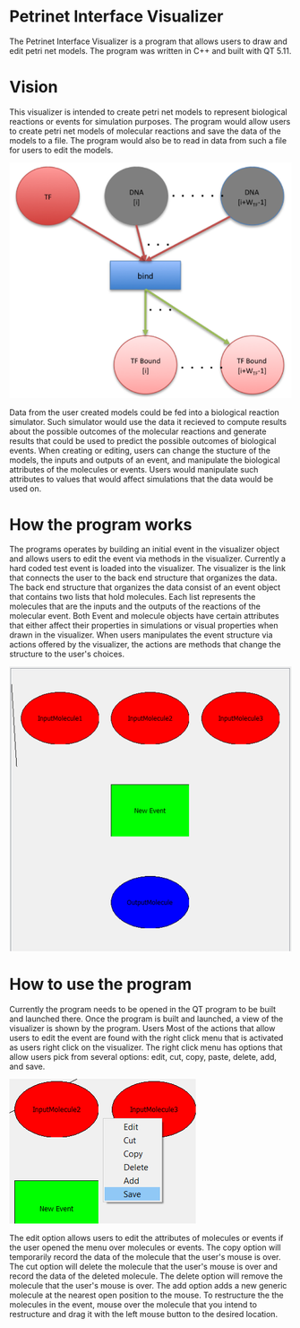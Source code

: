 # Petrinet Interface Visualizer
The Petrinet Interface Visualizer is a program that allows users to draw and edit petri net models. The program was 
written in C++ and built with QT 5.11.

# Vision
This visualizer is intended to create petri net models to represent biological reactions or events for simulation purposes. The program
would allow users to create petri net models of molecular reactions and save the data of the models to a file. The program 
would also be to read in data from such a file for users to edit the models.

![example of a petri model](https://raw.githubusercontent.com/williewlchew/petrinet-interface-visualizer/master/images/petriExample.png)

Data from the user created models could be fed into a biological reaction simulator. Such simulator would use the data it 
recieved to compute results about the possible outcomes of the molecular reactions and generate results that could be used to predict the 
possible outcomes of biological events. When creating or editing, users can change the stucture of the models, the inputs and outputs of an event, and manipulate the biological attributes of the molecules or events. Users would manipulate such attributes to values that would affect simulations that the data would be used on. 

# How the program works
The programs operates by building an initial event in the visualizer object and allows users to edit the event via methods in the visualizer. Currently a hard coded test event is loaded into the visualizer. The visualizer is the link that connects the user to the back end structure that organizes the data. The back end structure that organizes the data consist of an event object that contains two lists that hold molecules. Each list represents the molecules that are the inputs and the outputs of the reactions of the molecular event. Both Event and molecule objects have certain attributes that either affect their properties in simulations or visual properties when drawn in the visualizer. When users manipulates the event structure via actions offered by the visualizer, the actions are methods that change the structure to the user's choices.

![test event in the visualizer](https://raw.githubusercontent.com/williewlchew/petrinet-interface-visualizer/master/images/visualizerExample.PNG)

# How to use the program
Currently the program needs to be opened in the QT program to be built and launched there. Once the program is built and launched, a view of the visualizer is shown by the program. Users  Most of the actions that allow users to edit the event are found with the right click menu that is activated as users right click on the visualizer. The right click menu has options that allow users pick from several options: edit, cut, copy, paste, delete, add, and save. 

![example of a petri model](https://raw.githubusercontent.com/williewlchew/petrinet-interface-visualizer/master/images/rightclickExample.png)

The edit option allows users to edit the attributes of molecules or events if the user opened the menu over molecules or events. The copy option will temporarily record the data of the molecule that the user's mouse is over. The cut option will delete the molecule that the user's mouse is over and record the data of the deleted molecule. The delete option will remove the molecule that the user's mouse is over. The add option adds a new generic molecule at the nearest open position to the mouse. To restructure the the molecules in the event, mouse over the molecule that you intend to restructure and drag it with the left mouse button to the desired location.
